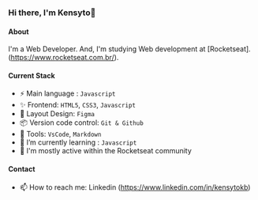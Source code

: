 ### Hi there, I'm Kensyto👋

#### About
I'm a Web Developer. And, I'm studying Web development at [Rocketseat].(https://www.rocketseat.com.br/).

#### Current Stack
- ⚡️ Main language : `Javascript`
- ✨ Frontend: `HTML5`, `CSS3`, `Javascript`
- 🎨 Layout Design: `Figma`
- 📦️ Version code control: `Git & Github`
- 🔧 Tools: `VsCode`, `Markdown`
- 🌱 I’m currently learning : `Javascript`
- 🚀 I'm mostly active within the Rocketseat community

#### Contact

- 📫 How to reach me: Linkedin (https://www.linkedin.com/in/kensytokb)


